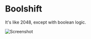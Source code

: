 # Boolshift
It's like 2048, except with boolean logic.

![Screenshot](https://i.imgur.com/bObZ2SB.png)


